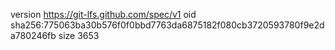 version https://git-lfs.github.com/spec/v1
oid sha256:775063ba30b576f0f0bbd7763da6875182f080cb3720593780f9e2da780246fb
size 3653
